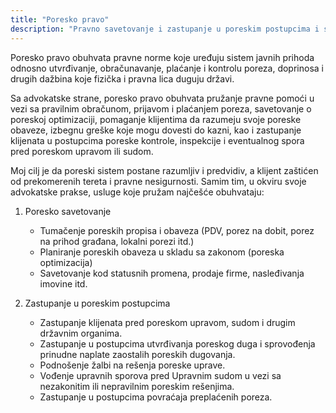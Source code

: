 ```yaml
---
title: "Poresko pravo"
description: "Pravno savetovanje i zastupanje u poreskim postupcima i sporovima."
---
```


Poresko pravo obuhvata pravne norme koje uređuju sistem javnih prihoda odnosno utvrđivanje, obračunavanje, plaćanje i kontrolu poreza, doprinosa i drugih dažbina koje fizička i pravna lica duguju državi.

Sa advokatske strane, poresko pravo obuhvata pružanje pravne pomoći u vezi sa pravilnim obračunom, prijavom i plaćanjem poreza, savetovanje o poreskoj optimizaciji, pomaganje klijentima da razumeju svoje poreske obaveze, izbegnu greške koje mogu dovesti do kazni, kao i zastupanje klijenata u postupcima poreske kontrole, inspekcije i eventualnog spora pred poreskom upravom ili sudom.

Moj cilj je da poreski sistem postane razumljiv i predvidiv, a klijent zaštićen od prekomerenih tereta i pravne nesigurnosti. Samim tim, u okviru svoje advokatske prakse, usluge koje pružam najčešće obuhvataju:

1. Poresko savetovanje

   - Tumačenje poreskih propisa i obaveza (PDV, porez na dobit, porez na prihod građana, lokalni porezi itd.)
   - Planiranje poreskih obaveza u skladu sa zakonom (poreska optimizacija)
   - Savetovanje kod statusnih promena, prodaje firme, nasleđivanja imovine itd.

2. Zastupanje u poreskim postupcima

   - Zastupanje klijenata pred poreskom upravom, sudom i drugim državnim organima.
   - Zastupanje u postupcima utvrđivanja poreskog duga i sprovođenja prinudne naplate zaostalih poreskih dugovanja.
   - Podnošenje žalbi na rešenja poreske uprave.
   - Vođenje upravnih sporova pred Upravnim sudom u vezi sa nezakonitim ili nepravilnim poreskim rešenjima.
   - Zastupanje u postupcima povraćaja preplaćenih poreza.
